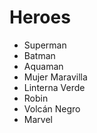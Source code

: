# Heroes

* Superman
* Batman
* Aquaman
* Mujer Maravilla
* Linterna Verde
* Robin
* Volcán Negro
* Marvel
